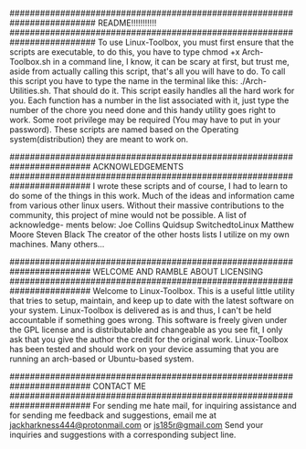 #########################################################################
README!!!!!!!!!!!
#########################################################################
To use Linux-Toolbox, you must first ensure that the scripts are
executable, to do this, you have to type chmod +x Arch-Toolbox.sh in a 
command line, I know, it can be scary at first, but trust me, aside from 
actually calling this script, that's all you will have to do. To call this
script you have to type the name in the terminal like this:
./Arch-Utilities.sh. That should do it. This script easily handles all 
the hard work for you. Each function has a number in the list associated 
with it, just type the number of the chore you need done and this handy 
utility goes right to work. Some root privilege may be required
(You may have to put in your password). These scripts are named based on 
the Operating system(distribution) they are meant to work on.

########################################################################
ACKNOWLEDGEMENTS
########################################################################
I wrote these scripts and of course, I had to learn to 
do some of the things in this work. Much of the ideas and information came
from various other linux users. Without their massive contributions to the 
community, this project of mine would not be possible. A list of acknowledge-
ments below:
Joe Collins
Quidsup
SwitchedtoLinux
Matthew Moore
Steven Black
The creator of the other hosts lists I utilize on my own machines. 
Many others... 

########################################################################
WELCOME AND RAMBLE ABOUT LICENSING
########################################################################
Welcome to Linux-Toolbox. This is a useful little utility that 
tries to setup, maintain, and keep up to date with the latest 
software on your system. Linux-Toolbox is delivered as is and thus, 
I can't be held accountable if something goes wrong. This software is 
freely given under the GPL license and is distributable and changeable 
as you see fit, I only ask that you give the author the credit for the 
original work. Linux-Toolbox has been tested and should work on your 
device assuming that you are running an arch-based or Ubuntu-based system. 

########################################################################
CONTACT ME
########################################################################
For sending me hate mail, for inquiring assistance and for sending me 
feedback and suggestions, email me at jackharkness444@protonmail.com
or js185r@gmail.com Send your inquiries and suggestions with a 
corresponding subject line.